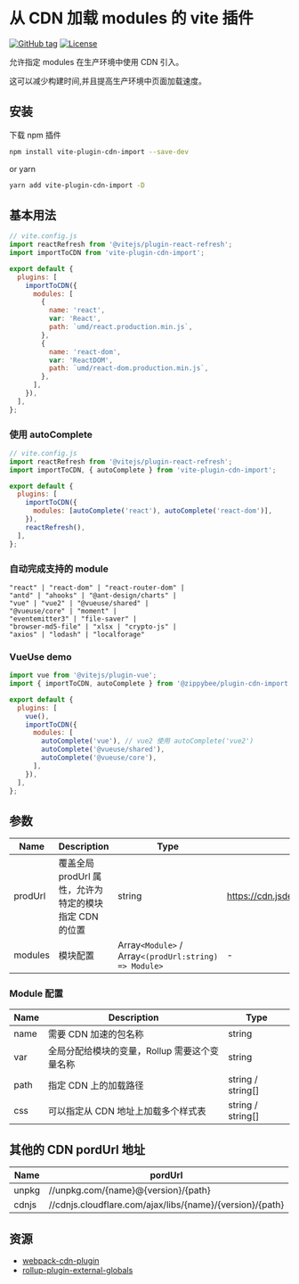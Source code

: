 # 从 CDN 加载 modules 的 vite 插件

[![GitHub tag](https://img.shields.io/github/tag/MMF-FE/vite-plugin-cdn-import.svg)](https://github.com/MMF-FE/vite-plugin-cdn-import/releases)
[![License](https://img.shields.io/github/license/SafdarJamal/vite-template-react)](https://github.com/MMF-FE/vite-plugin-cdn-import/blob/master/LICENSE)

允许指定 modules 在生产环境中使用 CDN 引入。

这可以减少构建时间,并且提高生产环境中页面加载速度。

## 安装

下载 npm 插件

```bash
npm install vite-plugin-cdn-import --save-dev
```

or yarn

```bash
yarn add vite-plugin-cdn-import -D
```

## 基本用法

```js
// vite.config.js
import reactRefresh from '@vitejs/plugin-react-refresh';
import importToCDN from 'vite-plugin-cdn-import';

export default {
  plugins: [
    importToCDN({
      modules: [
        {
          name: 'react',
          var: 'React',
          path: `umd/react.production.min.js`,
        },
        {
          name: 'react-dom',
          var: 'ReactDOM',
          path: `umd/react-dom.production.min.js`,
        },
      ],
    }),
  ],
};
```

### 使用 autoComplete

```js
// vite.config.js
import reactRefresh from '@vitejs/plugin-react-refresh';
import importToCDN, { autoComplete } from 'vite-plugin-cdn-import';

export default {
  plugins: [
    importToCDN({
      modules: [autoComplete('react'), autoComplete('react-dom')],
    }),
    reactRefresh(),
  ],
};
```

### 自动完成支持的 module

```
"react" | "react-dom" | "react-router-dom" |
"antd" | "ahooks" | "@ant-design/charts" |
"vue" | "vue2" | "@vueuse/shared" |
"@vueuse/core" | "moment" |
"eventemitter3" | "file-saver" |
"browser-md5-file" | "xlsx | "crypto-js" |
"axios" | "lodash" | "localforage"
```

### VueUse demo

```js
import vue from '@vitejs/plugin-vue';
import { importToCDN, autoComplete } from '@zippybee/plugin-cdn-import';

export default {
  plugins: [
    vue(),
    importToCDN({
      modules: [
        autoComplete('vue'), // vue2 使用 autoComplete('vue2')
        autoComplete('@vueuse/shared'),
        autoComplete('@vueuse/core'),
      ],
    }),
  ],
};
```

## 参数

| Name    | Description                                            | Type                                                  | Default                                                |
| ------- | ------------------------------------------------------ | ----------------------------------------------------- | ------------------------------------------------------ |
| prodUrl | 覆盖全局 prodUrl 属性，允许为特定的模块指定 CDN 的位置 | string                                                | <https://cdn.jsdelivr.net/npm/{name}@{version}/{path}> |
| modules | 模块配置                                               | Array`<Module>` / Array`<(prodUrl:string) => Module>` | -                                                      |

### Module 配置

| Name | Description                                   | Type              |
| ---- | --------------------------------------------- | ----------------- |
| name | 需要 CDN 加速的包名称                         | string            |
| var  | 全局分配给模块的变量，Rollup 需要这个变量名称 | string            |
| path | 指定 CDN 上的加载路径                         | string / string[] |
| css  | 可以指定从 CDN 地址上加载多个样式表           | string / string[] |

## 其他的 CDN pordUrl 地址

| Name  | pordUrl                                                  |
| ----- | -------------------------------------------------------- |
| unpkg | //unpkg.com/{name}@{version}/{path}                      |
| cdnjs | //cdnjs.cloudflare.com/ajax/libs/{name}/{version}/{path} |

## 资源

- [webpack-cdn-plugin](https://github.com/shirotech/webpack-cdn-plugin)
- [rollup-plugin-external-globals](https://github.com/eight04/rollup-plugin-external-globals)
